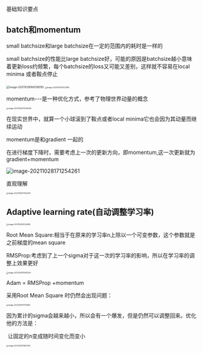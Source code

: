 基础知识要点

## batch和momentum

small batchsize和large batchsize在一定的范围内的耗时是一样的

small batchsize的性能比large batchsize好，可能的原因是batchsize越小意味着更新loss约频繁，每个batchsize的loss又可能又差别，这样就不容易在local minima 或者鞍点停止



<img src="C:\Users\ZHG\AppData\Roaming\Typora\typora-user-images\image-20211028164128055.png" alt="image-20211028164128055" style="zoom:50%;" />

<img src="C:\Users\ZHG\AppData\Roaming\Typora\typora-user-images\image-20211028170221916.png" alt="image-20211028170221916" style="zoom: 33%;" />

momentum---是一种优化方式，参考了物理世界动量的概念

<img src="C:\Users\ZHG\AppData\Roaming\Typora\typora-user-images\image-20211028170540690.png" alt="image-20211028170540690" style="zoom:33%;" />

在现实世界中，就算一个小球滚到了鞍点或者local minima它也会因为其动量而继续运动

momentum是和gradient 一起的

在进行梯度下降时，需要考虑上一次的更新方向，即momentum,这一次更新就为gradient+momentum

![image-20211028171254261](C:\Users\ZHG\AppData\Roaming\Typora\typora-user-images\image-20211028171254261.png)

直观理解

<img src="C:\Users\ZHG\AppData\Roaming\Typora\typora-user-images\image-20211028171530381.png" alt="image-20211028171530381" style="zoom:33%;" />

## Adaptive learning rate(自动调整学习率)

<img src="C:\Users\ZHG\AppData\Roaming\Typora\typora-user-images\image-20211029110314916.png" alt="image-20211029110314916" style="zoom:33%;" />

Root Mean Square:相当于在原来的学习率n上除以一个可变参数，这个参数就是之前梯度的mean square



RMSProp:考虑到了上一个sigma对于这一次的学习率的影响，所以在学习率的调整上效果更好

<img src="C:\Users\ZHG\AppData\Roaming\Typora\typora-user-images\image-20211029110919334.png" alt="image-20211029110919334" style="zoom:33%;" />



Adam = RMSProp +momentum



采用Root Mean Square 时仍然会出现问题：

<img src="C:\Users\ZHG\AppData\Roaming\Typora\typora-user-images\image-20211029111715880.png" alt="image-20211029111715880" style="zoom:33%;" />

因为累计的sigma会越来越小，所以会有一个爆发，但是仍然可以调整回来。优化他的方法是：

​	让固定的n变成随时间变化而变小

<img src="C:\Users\ZHG\AppData\Roaming\Typora\typora-user-images\image-20211029111857005.png" alt="image-20211029111857005" style="zoom:33%;" />